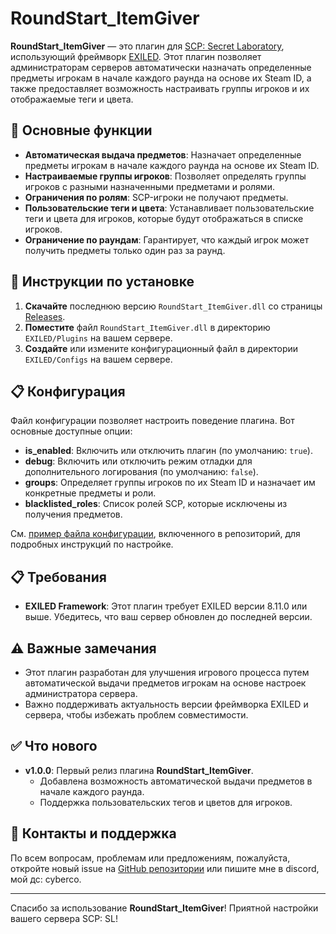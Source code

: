 # RoundStart_ItemGiver

**RoundStart_ItemGiver** — это плагин для [SCP: Secret Laboratory](https://store.steampowered.com/app/700330/SCP_Secret_Laboratory), использующий фреймворк [EXILED](https://github.com/Exiled-Team/EXILED). Этот плагин позволяет администраторам серверов автоматически назначать определенные предметы игрокам в начале каждого раунда на основе их Steam ID, а также предоставляет возможность настраивать группы игроков и их отображаемые теги и цвета.

## 🎉 Основные функции

- **Автоматическая выдача предметов**: Назначает определенные предметы игрокам в начале каждого раунда на основе их Steam ID.
- **Настраиваемые группы игроков**: Позволяет определять группы игроков с разными назначенными предметами и ролями.
- **Ограничения по ролям**: SCP-игроки не получают предметы.
- **Пользовательские теги и цвета**: Устанавливает пользовательские теги и цвета для игроков, которые будут отображаться в списке игроков.
- **Ограничение по раундам**: Гарантирует, что каждый игрок может получить предметы только один раз за раунд.

## 🚀 Инструкции по установке

1. **Скачайте** последнюю версию `RoundStart_ItemGiver.dll` со страницы [Releases](https://github.com/D3ltA-O5/SCP-SL-RoundStart_ItemGiver/releases).
2. **Поместите** файл `RoundStart_ItemGiver.dll` в директорию `EXILED/Plugins` на вашем сервере.
3. **Создайте** или измените конфигурационный файл в директории `EXILED/Configs` на вашем сервере.

## 📋 Конфигурация

Файл конфигурации позволяет настроить поведение плагина. Вот основные доступные опции:

- **is_enabled**: Включить или отключить плагин (по умолчанию: `true`).
- **debug**: Включить или отключить режим отладки для дополнительного логирования (по умолчанию: `false`).
- **groups**: Определяет группы игроков по их Steam ID и назначает им конкретные предметы и роли.
- **blacklisted_roles**: Список ролей SCP, которые исключены из получения предметов.

См. [пример файла конфигурации](https://github.com/D3ltA-O5/SCP-SL-RoundStart_ItemGiver/blob/main/Config%20Example), включенного в репозиторий, для подробных инструкций по настройке.

## 📋 Требования

- **EXILED Framework**: Этот плагин требует EXILED версии 8.11.0 или выше. Убедитесь, что ваш сервер обновлен до последней версии.

## ⚠️ Важные замечания

- Этот плагин разработан для улучшения игрового процесса путем автоматической выдачи предметов игрокам на основе настроек администратора сервера.
- Важно поддерживать актуальность версии фреймворка EXILED и сервера, чтобы избежать проблем совместимости.

## ✅ Что нового

- **v1.0.0**: Первый релиз плагина **RoundStart_ItemGiver**.
  - Добавлена возможность автоматической выдачи предметов в начале каждого раунда.
  - Поддержка пользовательских тегов и цветов для игроков.

## 📧 Контакты и поддержка

По всем вопросам, проблемам или предложениям, пожалуйста, откройте новый issue на [GitHub репозитории](https://github.com/D3ltA-O5/SCP-SL-RoundStart_ItemGiver) или пишите мне в discord, мой дс: cyberco.

---

Спасибо за использование **RoundStart_ItemGiver**! Приятной настройки вашего сервера SCP: SL!
